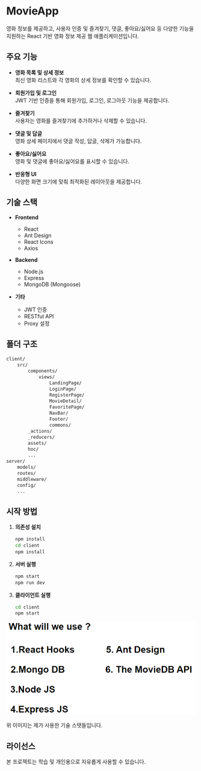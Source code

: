 # MovieApp

영화 정보를 제공하고, 사용자 인증 및 즐겨찾기, 댓글, 좋아요/싫어요 등 다양한 기능을 지원하는 React 기반 영화 정보 제공 웹 애플리케이션입니다.

## 주요 기능

- **영화 목록 및 상세 정보**  
	최신 영화 리스트와 각 영화의 상세 정보를 확인할 수 있습니다.

- **회원가입 및 로그인**  
	JWT 기반 인증을 통해 회원가입, 로그인, 로그아웃 기능을 제공합니다.

- **즐겨찾기**  
	사용자는 영화를 즐겨찾기에 추가하거나 삭제할 수 있습니다.

- **댓글 및 답글**  
	영화 상세 페이지에서 댓글 작성, 답글, 삭제가 가능합니다.

- **좋아요/싫어요**  
	영화 및 댓글에 좋아요/싫어요를 표시할 수 있습니다.

- **반응형 UI**  
	다양한 화면 크기에 맞춰 최적화된 레이아웃을 제공합니다.

## 기술 스택

- **Frontend**  
	- React  
	- Ant Design  
	- React Icons  
	- Axios

- **Backend**  
	- Node.js  
	- Express  
	- MongoDB (Mongoose)

- **기타**  
	- JWT 인증  
	- RESTful API  
	- Proxy 설정

## 폴더 구조

```
client/
	src/
		components/
			views/
				LandingPage/
				LoginPage/
				RegisterPage/
				MovieDetail/
				FavoritePage/
				NavBar/
				Footer/
				commons/
		_actions/
		_reducers/
		assets/
		hoc/
		...
server/
	models/
	routes/
	middleware/
	config/
	...
```

## 시작 방법

1. **의존성 설치**
	 ```bash
	 npm install
	 cd client
	 npm install
	 ```

2. **서버 실행**
	 ```bash
	 npm start
     npm run dev
	 ```

3. **클라이언트 실행**
	 ```bash
	 cd client
	 npm start
	 ```

![alt text](image.png)

위 이미지는 제가 사용한 기술 스탯들입니다.

## 라이선스

본 프로젝트는 학습 및 개인용으로 자유롭게 사용할 수 있습니다.
